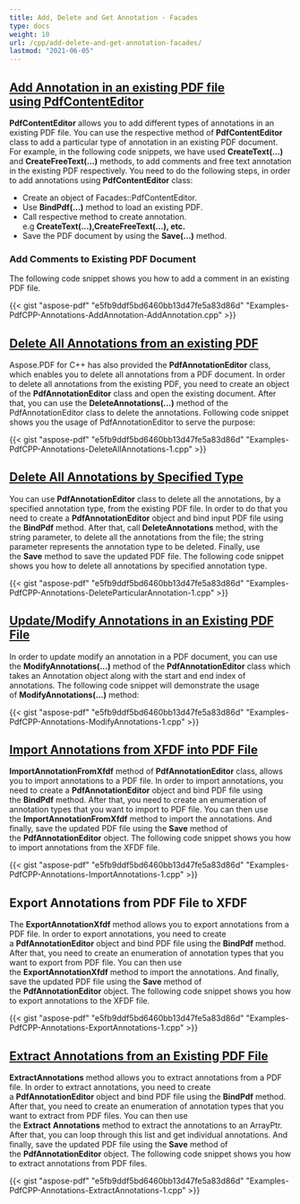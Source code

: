 ```yaml
---
title: Add, Delete and Get Annotation - Facades
type: docs
weight: 10
url: /cpp/add-delete-and-get-annotation-facades/
lastmod: "2021-06-05"
---
```


## <ins>**Add Annotation in an existing PDF file using PdfContentEditor**
**PdfContentEditor** allows you to add different types of annotations in an existing PDF file. You can use the respective method of **PdfContentEditor** class to add a particular type of annotation in an existing PDF document. For example, in the following code snippets, we have used **CreateText(...)** and **CreateFreeText(...)** methods, to add comments and free text annotation in the existing PDF respectively. You need to do the following steps, in order to add annotations using **PdfContentEditor** class:

- Create an object of Facades::PdfContentEditor.
- Use **BindPdf(...)** method to load an existing PDF.
- Call respective method to create annotation. e.g **CreateText(...),CreateFreeText(...), etc.**
- Save the PDF document by using the **Save(...)** method.
### **Add Comments to Existing PDF Document**
The following code snippet shows you how to add a comment in an existing PDF file.

{{< gist "aspose-pdf" "e5fb9ddf5bd6460bb13d47fe5a83d86d" "Examples-PdfCPP-Annotations-AddAnnotation-AddAnnotation.cpp" >}}
## <ins>**Delete All Annotations from an existing PDF**
Aspose.PDF for C++ has also provided the **PdfAnnotationEditor** class, which enables you to delete all annotations from a PDF document. In order to delete all annotations from the existing PDF, you need to create an object of the **PdfAnnotationEditor** class and open the existing document. After that, you can use the **DeleteAnnotations(...)** method of the PdfAnnotationEditor class to delete the annotations. Following code snippet shows you the usage of PdfAnnotationEditor to serve the purpose:



{{< gist "aspose-pdf" "e5fb9ddf5bd6460bb13d47fe5a83d86d" "Examples-PdfCPP-Annotations-DeleteAllAnnotations-1.cpp" >}}
## <ins>**Delete All Annotations by Specified Type**
You can use **PdfAnnotationEditor** class to delete all the annotations, by a specified annotation type, from the existing PDF file. In order to do that you need to create a **PdfAnnotationEditor** object and bind input PDF file using the **BindPdf** method. After that, call **DeleteAnnotations** method, with the string parameter, to delete all the annotations from the file; the string parameter represents the annotation type to be deleted. Finally, use the **Save** method to save the updated PDF file. The following code snippet shows you how to delete all annotations by specified annotation type.



{{< gist "aspose-pdf" "e5fb9ddf5bd6460bb13d47fe5a83d86d" "Examples-PdfCPP-Annotations-DeleteParticularAnnotation-1.cpp" >}}
## <ins>**Update/Modify Annotations in an Existing PDF File**
In order to update modify an annotation in a PDF document, you can use the **ModifyAnnotations(...)** method of the **PdfAnnotationEditor** class which takes an Annotation object along with the start and end index of annotations. The following code snippet will demonstrate the usage of **ModifyAnnotations(...)** method:

{{< gist "aspose-pdf" "e5fb9ddf5bd6460bb13d47fe5a83d86d" "Examples-PdfCPP-Annotations-ModifyAnnotations-1.cpp" >}}
## <ins>**Import Annotations from XFDF into PDF File**
**ImportAnnotationFromXfdf** method of **PdfAnnotationEditor** class, allows you to import annotations to a PDF file. In order to import annotations, you need to create a **PdfAnnotationEditor** object and bind PDF file using the **BindPdf** method. After that, you need to create an enumeration of annotation types that you want to import to PDF file. You can then use the **ImportAnnotationFromXfdf** method to import the annotations. And finally, save the updated PDF file using the **Save** method of the **PdfAnnotationEditor** object. The following code snippet shows you how to import annotations from the XFDF file.



{{< gist "aspose-pdf" "e5fb9ddf5bd6460bb13d47fe5a83d86d" "Examples-PdfCPP-Annotations-ImportAnnotations-1.cpp" >}}
## **Export Annotations from PDF File to XFDF**
The **ExportAnnotationXfdf** method allows you to export annotations from a PDF file. In order to export annotations, you need to create a **PdfAnnotationEditor** object and bind PDF file using the **BindPdf** method. After that, you need to create an enumeration of annotation types that you want to export from PDF file. You can then use the **ExportAnnotationXfdf** method to import the annotations. And finally, save the updated PDF file using the **Save** method of the **PdfAnnotationEditor** object. The following code snippet shows you how to export annotations to the XFDF file.



{{< gist "aspose-pdf" "e5fb9ddf5bd6460bb13d47fe5a83d86d" "Examples-PdfCPP-Annotations-ExportAnnotations-1.cpp" >}}
## <ins>**Extract Annotations from an Existing PDF File**
**ExtractAnnotations** method allows you to extract annotations from a PDF file. In order to extract annotations, you need to create a **PdfAnnotationEditor** object and bind PDF file using the **BindPdf** method. After that, you need to create an enumeration of annotation types that you want to extract from PDF files. You can then use the **Extract** **Annotations** method to extract the annotations to an ArrayPtr. After that, you can loop through this list and get individual annotations. And finally, save the updated PDF file using the **Save** method of the **PdfAnnotationEditor** object. The following code snippet shows you how to extract annotations from PDF files.



{{< gist "aspose-pdf" "e5fb9ddf5bd6460bb13d47fe5a83d86d" "Examples-PdfCPP-Annotations-ExtractAnnotations-1.cpp" >}}
